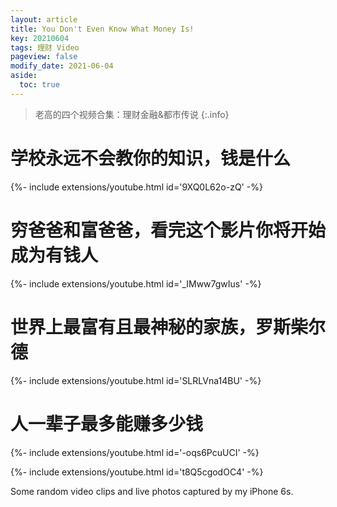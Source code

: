 ```yaml
---
layout: article
title: You Don't Even Know What Money Is!
key: 20210604
tags: 理财 Video
pageview: false
modify_date: 2021-06-04
aside:
  toc: true
---
```




> 老高的四个视频合集：理财金融&都市传说
> {:.info}

<!--more-->

# 学校永远不会教你的知识，钱是什么


{%- include extensions/youtube.html id='9XQ0L62o-zQ' -%}





# 穷爸爸和富爸爸，看完这个影片你将开始成为有钱人


{%- include extensions/youtube.html id='_IMww7gwIus' -%}





# 世界上最富有且最神秘的家族，罗斯柴尔德


{%- include extensions/youtube.html id='SLRLVna14BU' -%}





# 人一辈子最多能赚多少钱


{%- include extensions/youtube.html id='-oqs6PcuUCI' -%}









{%- include extensions/youtube.html id='t8Q5cgodOC4' -%}

Some random video clips and live photos captured by my iPhone 6s.
